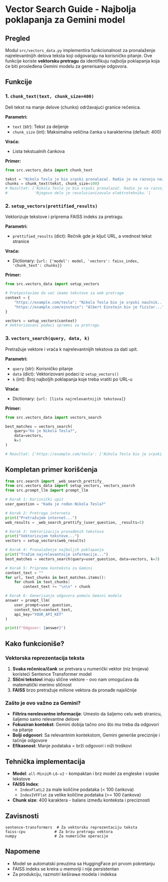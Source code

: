 # Vector Search Guide - Najbolja poklapanja za Gemini model

## Pregled

Modul `src/vectors_data.py` implementira funkcionalnost za pronalaženje najrelevantnijih delova teksta koji odgovaraju na korisničko pitanje. Ove funkcije koriste **vektorsku pretragu** da identifikuju najbolja poklapanja koja će biti prosleđena Gemini modelu za generisanje odgovora.

## Funkcije

### 1. `chunk_text(text, chunk_size=400)`

Deli tekst na manje delove (chunks) održavajući granice rečenica.

**Parametri:**
- `text` (str): Tekst za deljenje
- `chunk_size` (int): Maksimalna veličina čanka u karakterima (default: 400)

**Vraća:**
- Lista tekstualnih čankova

**Primer:**
```python
from src.vectors_data import chunk_text

tekst = "Nikola Tesla je bio srpski pronalazač. Radio je na razvoju naizmenične struje. Njegovo delo je revolucionizovalo elektrotehniku."
chunks = chunk_text(tekst, chunk_size=100)
# Rezultat: ['Nikola Tesla je bio srpski pronalazač. Radio je na razvoju naizmenične struje.', 
#            'Njegovo delo je revolucionizovalo elektrotehniku.']
```

### 2. `setup_vectors(prettified_results)`

Vektorizuje tekstove i priprema FAISS indeks za pretragu.

**Parametri:**
- `prettified_results` (dict): Rečnik gde je ključ URL, a vrednost tekst stranice

**Vraća:**
- Dictionary: `{url: {'model': model, 'vectors': faiss_index, 'chunk_text': chunks}}`

**Primer:**
```python
from src.vectors_data import setup_vectors

# Pretpostavimo da već imamo tekstove sa web pretrage
context = {
    "https://example.com/tesla": "Nikola Tesla bio je srpski naučnik...",
    "https://example.com/einstein": "Albert Einstein bio je fizičar..."
}

vectors = setup_vectors(context)
# Vektorizovani podaci spremni za pretragu
```

### 3. `vectors_search(query, data, k)`

Pretražuje vektore i vraća k najrelevantnijih tekstova za dati upit.

**Parametri:**
- `query` (str): Korisničko pitanje
- `data` (dict): Vektorizovani podaci iz `setup_vectors()`
- `k` (int): Broj najboljih poklapanja koje treba vratiti po URL-u

**Vraća:**
- Dictionary: `{url: [lista najrelevantnijih tekstova]}`

**Primer:**
```python
from src.vectors_data import vectors_search

best_matches = vectors_search(
    query="Ko je Nikola Tesla?",
    data=vectors,
    k=3
)

# Rezultat: {'https://example.com/tesla': ['Nikola Tesla bio je srpski naučnik...', ...]}
```

## Kompletan primer korišćenja

```python
from src.search import _web_search_prettify_
from src.vectors_data import setup_vectors, vectors_search
from src.prompt_llm import prompt_llm

# Korak 1: Korisnički upit
user_question = "Kada je rođen Nikola Tesla?"

# Korak 2: Pretraga interneta
print("Pretražujem internet...")
web_results = _web_search_prettify_(user_question, _results=5)

# Korak 3: Vektorizacija pronađenih tekstova
print("Vektorizujem tekstove...")
vectors = setup_vectors(web_results)

# Korak 4: Pronalaženje najboljih poklapanja
print("Tražim najrelevantnije informacije...")
best_matches = vectors_search(query=user_question, data=vectors, k=3)

# Korak 5: Priprema konteksta za Gemini
context_text = ""
for url, text_chunks in best_matches.items():
    for chunk in text_chunks:
        context_text += "\n\n" + chunk

# Korak 6: Generisanje odgovora pomoću Gemini modela
answer = prompt_llm(
    user_prompt=user_question,
    context_text=context_text,
    api_key="YOUR_API_KEY"
)

print(f"Odgovor: {answer}")
```

## Kako funkcioniše?

### Vektorska reprezentacija teksta

1. **Svaka rečenica/čank** se pretvara u numerički vektor (niz brojeva) koristeći Sentence Transformer model
2. **Slični tekstovi** imaju slične vektore - ovo nam omogućava da matematički merimo sličnost
3. **FAISS** brzo pretražuje milione vektora da pronađe najsličnije

### Zašto je ovo važno za Gemini?

- **Filtrira nerelevantne informacije**: Umesto da šaljemo celu web stranicu, šaljemo samo relevantne delove
- **Fokusiran kontekst**: Gemini dobija tačno ono što mu treba da odgovori na pitanje
- **Bolji odgovori**: Sa relevantnim kontekstom, Gemini generiše preciznije i tačnije odgovore
- **Efikasnost**: Manje podataka = brži odgovori i niži troškovi

## Tehnička implementacija

- **Model**: `all-MiniLM-L6-v2` - kompaktan i brz model za engleske i srpske tekstove
- **FAISS Index**: 
  - `IndexFlatL2` za male količine podataka (< 100 čankova)
  - `IndexIVFFlat` za velike količine podataka (>= 100 čankova)
- **Chunk size**: 400 karaktera - balans između konteksta i preciznosti

## Zavisnosti

```
sentence-transformers  # Za vektorsku reprezentaciju teksta
faiss-cpu             # Za brzu pretragu vektora
numpy                 # Za numeričke operacije
```

## Napomene

- Model se automatski preuzima sa HuggingFace pri prvom pokretanju
- FAISS indeks se kreira u memoriji i nije persistentan
- Za produkciju, razmotri keširање modela i indeksa
